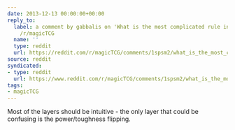 ```yaml
---
date: 2013-12-13 00:00:00+00:00
reply_to:
  label: a comment by gabbalis on 'What is the most complicated rule in magic?' on
    /r/magicTCG
  name: ''
  type: reddit
  url: https://reddit.com/r/magicTCG/comments/1spsm2/what_is_the_most_complicated_rule_in_magic/cdzzck0/
source: reddit
syndicated:
- type: reddit
  url: https://www.reddit.com/r/magicTCG/comments/1spsm2/what_is_the_most_complicated_rule_in_magic/ce050gj/
tags:
- magicTCG
---
```


Most of the layers should be intuitive - the only layer that could be confusing is the power/toughness flipping.